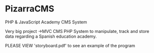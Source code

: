 # PizarraCMS
PHP &amp; JavaScript Academy CMS System 

Very big project ->MVC CMS PHP System to manipulate, track and store data regarding a Spanish education academy. 

PLEASE VIEW 'storyboard.pdf' to see an example of the program
